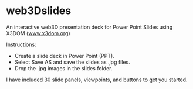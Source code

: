 # web3Dslides
An interactive web3D presentation deck for Power Point Slides using X3DOM (www.x3dom.org)

Instructions:
- Create a slide deck in Power Point (PPT). 
- Select Save AS and save the slides as .jpg files. 
- Drop the .jpg images in the slides folder. 

I have included 30 slide panels, viewpoints, and buttons to get you started.


